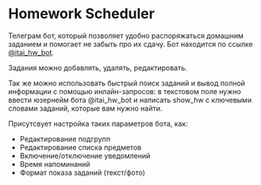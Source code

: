 # Homework Scheduler

Телеграм бот, который позволяет удобно распоряжаться домашним заданием и помогает не забыть про их сдачу. Бот находится по ссылке [@itai_hw_bot](http://telegram.me/unobot).

Задания можно добавлять, удалять, редактировать.

Так же можно использовать быстрый поиск заданий и вывод полной информации с помощью инлайн-запросов: в текстовом поле нужно ввести юзернейм бота @itai_hw_bot и написать show_hw с ключевыми словами заданий, которые вам нужно найти.

Присутсвует настройка таких параметров бота, как: 
- Редактирование подгрупп
- Редактирование списка предметов
- Включение/отключение уведомлений
- Время напоминаний
- Формат показа заданий (текст/фото)
